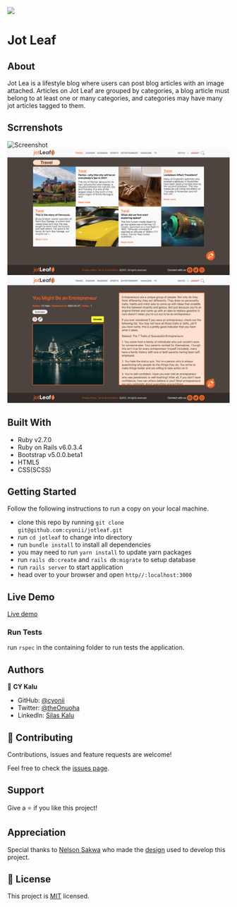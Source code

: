![](https://img.shields.io/badge/Microverse-blueviolet)

# Jot Leaf

## About

Jot Lea is a lifestyle blog where users can post blog articles with an image attached. Articles on Jot Leaf are grouped by categories, a blog article must belong to at least one or many categories, and categories may have many jot articles tagged to them.


## Scrrenshots

![Screenshot](./app/assets/images/screenshot-1.png)
![Screenshot](./app/assets/images/screenshot-2.png)
![Screenshot](./app/assets/images/screenshot-3.png)

## Built With
- Ruby v2.7.0
- Ruby on Rails v6.0.3.4
- Bootstrap v5.0.0.beta1
- HTML5
- CSS(SCSS)

## Getting Started

Follow the following instructions to run a copy on your local machine.

- clone this repo by running `git clone git@github.com:cyonii/jotleaf.git`
- run `cd jotleaf` to change into directory
- run `bundle install` to install all dependencies
- you may need to run `yarn install` to update yarn packages
- run `rails db:create` and `rails db:migrate` to setup database
- run `rails server` to start application
- head over to your browser and open `http//:localhost:3000`

## Live Demo

[Live demo](https://jleaf.herokuapp.com)

### Run Tests

run `rspec` in the containing folder to run tests the application.

## Authors

👤 **CY Kalu**

- GitHub: [@cyonii](https://github.com/cyonii)
- Twitter: [@theOnuoha](https://twitter.com/theOnuoha)
- LinkedIn: [Silas Kalu](https://www.linkedin.com/in/cyonii/)

## 🤝 Contributing

Contributions, issues and feature requests are welcome!

Feel free to check the [issues page](issues/).

## Support

Give a ⭐️ if you like this project!

## Appreciation

Special thanks to [Nelson Sakwa](https://www.behance.net/sakwadesignstudio) who made the [design](https://www.behance.net/gallery/14554909/liFEsTlye-Mobile-version) used to develop this project.


## 📝 License

This project is [MIT](https://choosealicense.com/licenses/mit/) licensed.  
